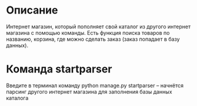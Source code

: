 # Описание
Интернет магазин, который пополняет свой каталог из другого интернет магазина с помощью команды. Есть функция поиска товаров по названию, корзина, где можно сделать заказ (заказ попадает в базу данных).
# Команда startparser
Введите в терминал команду python manage.py startparser – начнётся парсинг другого интернет магазина для заполнения базы данных каталога
